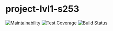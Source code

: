 
# project-lvl1-s253

[![Maintainability](https://api.codeclimate.com/v1/badges/4fc7edf7cb6199b38f07/maintainability)](https://codeclimate.com/github/vaa87/project-lvl2-s253/maintainability)
[![Test Coverage](https://api.codeclimate.com/v1/badges/4fc7edf7cb6199b38f07/test_coverage)](https://codeclimate.com/github/vaa87/project-lvl2-s253/test_coverage)
[![Build Status](https://travis-ci.org/vaa87/project-lvl2-s253.svg?branch=master)](https://travis-ci.org/vaa87/project-lvl2-s253)
